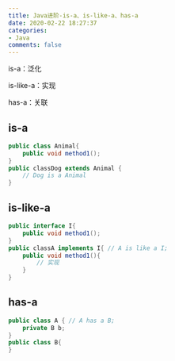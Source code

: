 ```yaml
---
title: Java进阶-is-a、is-like-a、has-a
date: 2020-02-22 18:27:37
categories:
- Java
comments: false
---
```


is-a：泛化

is-like-a：实现

has-a：关联

<!-- more -->

## is-a

```java
public class Animal{ 
    public void method1(); 
}
public classDog extends Animal { 
    // Dog is a Animal
}
```



## is-like-a

```java
public interface I{ 
    public void method1(); 
} 
public classA implements I{ // A is like a I; 
    public void method1(){ 
        // 实现 
    } 
}
```



## has-a

```java
public class A { // A has a B; 
    private B b;
}
public class B{
}
```



